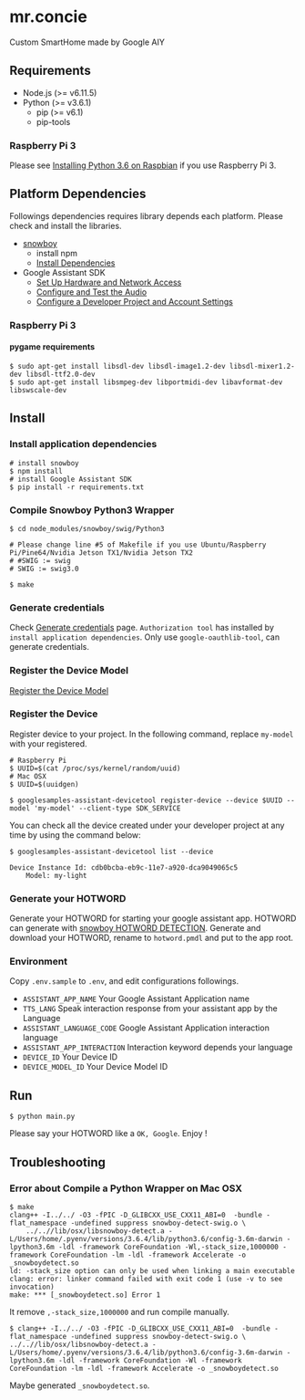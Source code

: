# mr.concie

Custom SmartHome made by Google AIY

## Requirements

- Node.js (>= v6.11.5)
- Python (>= v3.6.1)
  - pip (>= v6.1)
  - pip-tools

### Raspberry Pi 3

Please see [Installing Python 3.6 on Raspbian](https://gist.github.com/dschep/24aa61672a2092246eaca2824400d37f) if you use Raspberry Pi 3.

## Platform Dependencies

Followings dependencies requires library depends each platform.
Please check and install the libraries.

- [snowboy](https://github.com/Kitt-AI/snowboy)
  - install npm
  - [Install Dependencies](https://github.com/Kitt-AI/snowboy#dependencies)
- Google Assistant SDK
  - [Set Up Hardware and Network Access](https://developers.google.com/assistant/sdk/guides/library/python/embed/setup)
  - [Configure and Test the Audio](https://developers.google.com/assistant/sdk/guides/library/python/embed/audio)
  - [Configure a Developer Project and Account Settings](https://developers.google.com/assistant/sdk/guides/library/python/embed/config-dev-project-and-account)

### Raspberry Pi 3

#### pygame requirements

```
$ sudo apt-get install libsdl-dev libsdl-image1.2-dev libsdl-mixer1.2-dev libsdl-ttf2.0-dev
$ sudo apt-get install libsmpeg-dev libportmidi-dev libavformat-dev libswscale-dev
```

## Install

### Install application dependencies

```
# install snowboy
$ npm install
# install Google Assistant SDK
$ pip install -r requirements.txt
```

### Compile Snowboy Python3 Wrapper

```
$ cd node_modules/snowboy/swig/Python3

# Please change line #5 of Makefile if you use Ubuntu/Raspberry Pi/Pine64/Nvidia Jetson TX1/Nvidia Jetson TX2
# #SWIG := swig
# SWIG := swig3.0

$ make
```

### Generate credentials

Check [Generate credentials](https://developers.google.com/assistant/sdk/guides/library/python/embed/install-sample#generate_credentials) page.
`Authorization tool` has installed by `install application dependencies`.
Only use `google-oauthlib-tool`, can generate credentials.

### Register the Device Model

[Register the Device Model](https://developers.google.com/assistant/sdk/guides/library/python/embed/register-device)

### Register the Device

Register device to your project.
In the following command, replace `my-model` with your registered.

```
# Raspberry Pi
$ UUID=$(cat /proc/sys/kernel/random/uuid)
# Mac OSX
$ UUID=$(uuidgen)

$ googlesamples-assistant-devicetool register-device --device $UUID --model 'my-model' --client-type SDK_SERVICE
```

You can check all the device created under your developer project at any time by using the command below:

```
$ googlesamples-assistant-devicetool list --device

Device Instance Id: cdb0bcba-eb9c-11e7-a920-dca9049065c5
    Model: my-light
```

### Generate your HOTWORD

Generate your HOTWORD for starting your google assistant app. 
HOTWORD can generate with [snowboy HOTWORD DETECTION](https://snowboy.kitt.ai/).
Generate and download your HOTWORD, rename to `hotword.pmdl` and put to the app root.

### Environment

Copy `.env.sample` to `.env`, and edit configurations followings.

- `ASSISTANT_APP_NAME` Your Google Assistant Application name
- `TTS_LANG` Speak interaction response from your assistant app by the Language
- `ASSISTANT_LANGUAGE_CODE` Google Assistant Application interaction language
- `ASSISTANT_APP_INTERACTION` Interaction keyword depends your language
- `DEVICE_ID` Your Device ID
- `DEVICE_MODEL_ID` Your Device Model ID

## Run

```
$ python main.py
```

Please say your HOTWORD like a `OK, Google`.
Enjoy !

## Troubleshooting

### Error about Compile a Python Wrapper on Mac OSX

```
$ make
clang++ -I../../ -O3 -fPIC -D_GLIBCXX_USE_CXX11_ABI=0  -bundle -flat_namespace -undefined suppress snowboy-detect-swig.o \
	../..//lib/osx/libsnowboy-detect.a -L/Users/home/.pyenv/versions/3.6.4/lib/python3.6/config-3.6m-darwin -lpython3.6m -ldl -framework CoreFoundation -Wl,-stack_size,1000000 -framework CoreFoundation -lm -ldl -framework Accelerate -o _snowboydetect.so
ld: -stack_size option can only be used when linking a main executable
clang: error: linker command failed with exit code 1 (use -v to see invocation)
make: *** [_snowboydetect.so] Error 1
```

It remove `,-stack_size,1000000` and run compile manually.

```
$ clang++ -I../../ -O3 -fPIC -D_GLIBCXX_USE_CXX11_ABI=0  -bundle -flat_namespace -undefined suppress snowboy-detect-swig.o \
../..//lib/osx/libsnowboy-detect.a -L/Users/home/.pyenv/versions/3.6.4/lib/python3.6/config-3.6m-darwin -lpython3.6m -ldl -framework CoreFoundation -Wl -framework CoreFoundation -lm -ldl -framework Accelerate -o _snowboydetect.so
```

Maybe generated `_snowboydetect.so`.
